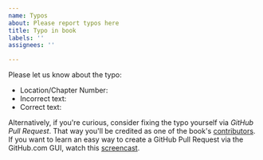 ```yaml
---
name: Typos
about: Please report typos here
title: Typo in book
labels: ''
assignees: ''

---
```


Please let us know about the typo:

* Location/Chapter Number: 
* Incorrect text: 
* Correct text: 

Alternatively, if you're curious, consider fixing the typo yourself via _GitHub Pull Request_. That way you'll be credited as one of the book's [contributors](https://github.com/moderndive/ModernDive_book/graphs/contributors). If you want to learn an easy way to create a GitHub Pull Request via the GitHub.com GUI, watch this [screencast](https://www.loom.com/share/29d994e9beff4de7b6a3ca8b14b6464a).
